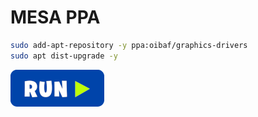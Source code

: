 # MESA PPA
```bash
sudo add-apt-repository -y ppa:oibaf/graphics-drivers
sudo apt dist-upgrade -y
```
[![bashrun](../images/bashrun.png)](br:mesa-ppa)